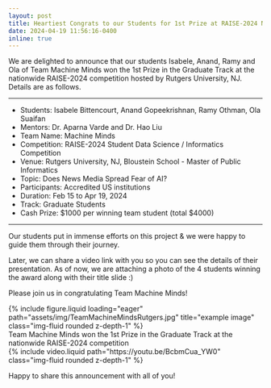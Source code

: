 ```yaml
---
layout: post
title: Heartiest Congrats to our Students for 1st Prize at RAISE-2024 Nationwide Competition - Rutgers
date: 2024-04-19 11:56:16-0400
inline: true
---
```


We are delighted to announce that our students Isabele, Anand, Ramy and Ola of Team Machine Minds won the 1st Prize in the Graduate Track at the nationwide RAISE-2024 competition hosted by Rutgers University, NJ. Details are as follows. 

----------------------------------

- Students: Isabele Bittencourt, Anand Gopeekrishnan, Ramy Othman, Ola Suaifan 
- Mentors: Dr. Aparna Varde and Dr. Hao Liu
- Team Name: Machine Minds
- Competition: RAISE-2024  Student Data Science / Informatics Competition
- Venue: Rutgers University, NJ, Bloustein School - Master of Public Informatics
- Topic: Does News Media Spread Fear of AI?
- Participants: Accredited US institutions 
- Duration: Feb 15 to Apr 19, 2024
- Track: Graduate Students
- Cash Prize: $1000 per winning team student (total $4000)

----------------------------------

Our students put in immense efforts on this project & we were happy to guide them through their journey. 

Later, we can share a video link with you so you can see the details of their presentation. As of now, we are attaching a photo of the 4 students winning the award along with their title slide :) 

Please join us in congratulating Team Machine Minds!

<div class="row">
    <div class="col-sm mt-3 mt-md-0">
        {% include figure.liquid loading="eager" path="assets/img/TeamMachineMindsRutgers.jpg" title="example image" class="img-fluid rounded z-depth-1" %}
    </div>
</div>
<div class="caption">
    Team Machine Minds won the 1st Prize in the Graduate Track at the nationwide RAISE-2024 competition
</div>

<div class="row mt-3">
    <div class="col-sm mt-3 mt-md-0">
        {% include video.liquid path="https://youtu.be/BcbmCua_YW0" class="img-fluid rounded z-depth-1" %}
    </div>
</div>


Happy to share this announcement with all of you! 

